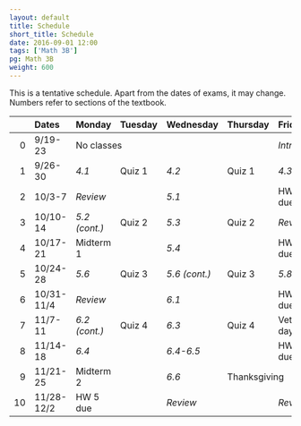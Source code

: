 ```yaml
---
layout: default
title: Schedule
short_title: Schedule
date: 2016-09-01 12:00
tags: ['Math 3B']
pg: Math 3B
weight: 600
---
```


This is a tentative schedule. Apart from the dates of exams, it may change. Numbers refer to sections of the textbook.

<table class="schedule">
    <thead>
        <tr class="header">
            <th align="right"></th>
            <th align="left">Dates</th>
            <th align="left">Monday</th>
            <th align="left">Tuesday</th>
            <th align="left">Wednesday</th>
            <th align="left">Thursday</th>
            <th align="left">Friday</th>
        </tr>
    </thead>
    <tbody>
        <tr class="odd">
            <td align="right">0</td>
            <td align="left">9/19-23</td>
            <td align="left" colspan="3" class="hol">No classes</td>
            <td align="left"></td>
            <td align="left"><em>Intro/4.1</em></td>
        </tr>
        <tr class="even">
            <td align="right">1</td>
            <td align="left">9/26-30</td>
            <td align="left"><em>4.1</em></td>
            <td align="left"><span class="hw">Quiz 1</span></td>
            <td align="left"><em>4.2</em></td>
            <td align="left"><span class="hw">Quiz 1</span></td>
            <td align="left"><em>4.3-4.4</em></td>
        </tr>
        <tr class="odd">
            <td align="right">2</td>
            <td align="left">10/3-7</td>
            <td align="left"><em>Review</em></td>
            <td align="left"></td>
            <td align="left"><em>5.1</em></td>
            <td align="left"></td>
            <td align="left"><span class="hw">HW 1 due</span>/<em>5.2</em></td>
        </tr>
        <tr class="even">
            <td align="right">3</td>
            <td align="left">10/10-14</td>
            <td align="left"><em>5.2 (cont.)</em></td>
            <td align="left"><span class="hw">Quiz 2</span></td>
            <td align="left"><em>5.3</em></td>
            <td align="left"><span class="hw">Quiz 2</span></td>
            <td align="left"><em>Review</em></td>
        </tr>
        <tr class="odd">
            <td align="right">4</td>
            <td align="left">10/17-21</td>
            <td align="left"><span class="exam">Midterm 1</span></td>
            <td align="left"></td>
            <td align="left"><em>5.4</em></td>
            <td align="left"></td>
            <td align="left"><span class="hw">HW 2 due</span>/<em>5.5</em></td>
        </tr>
        <tr class="even">
            <td align="right">5</td>
            <td align="left">10/24-28</td>
            <td align="left"><em>5.6</em></td>
            <td align="left"><span class="hw">Quiz 3</span></td>
            <td align="left"><em>5.6 (cont.)</em></td>
            <td align="left"><span class="hw">Quiz 3</span></td>
            <td align="left"><em>5.8</em></td>
        </tr>
        <tr class="odd">
            <td align="right">6</td>
            <td align="left">10/31-11/4</td>
            <td align="left"><em>Review</em></td>
            <td align="left"></td>
            <td align="left"><em>6.1</em></td>
            <td align="left"></td>
            <td align="left"><span class="hw">HW 3 due</span>/<em>6.2</em></td>
        </tr>
        <tr class="even">
            <td align="right">7</td>
            <td align="left">11/7-11</td>
            <td align="left"><em>6.2 (cont.)</em></td>
            <td align="left"><span class="hw">Quiz 4</span></td>
            <td align="left"><em>6.3</em></td>
            <td align="left"><span class="hw">Quiz 4</span></td>
            <td align="left" class="hol"> Vet’s day</td>
        </tr>
        <tr class="odd">
            <td align="right">8</td>
            <td align="left">11/14-18</td>
            <td align="left"><em>6.4</em></td>
            <td align="left"></td>
            <td align="left"><em>6.4-6.5</em></td>
            <td align="left"></td>
            <td align="left"><span class="hw">HW 4 due</span>/<em>6.5</em></td>
        </tr>
        <tr class="even">
            <td align="right">9</td>
            <td align="left">11/21-25</td>
            <td align="left"><span class="exam">Midterm 2</span></td>
            <td align="left"></td>
            <td align="left"><em>6.6</em></td>
            <td align="left" colspan="2" class="hol">Thanksgiving</td>
        </tr>
        <tr class="odd">
            <td align="right">10</td>
            <td align="left">11/28-12/2</td>
            <td align="left"><span class="hw">HW 5 due</span></td>
            <td align="left"></td>
            <td align="left"><em>Review</em></td>
            <td align="left"></td>
            <td align="left"><em>Review</em></td>
        </tr>
    </tbody>
</table>
